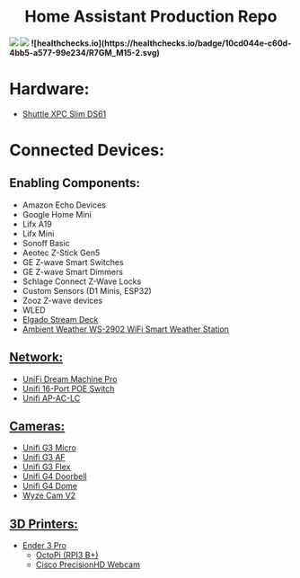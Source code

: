 <h1 align="center">
  Home Assistant Production Repo
</h1>
<h4>
<a href="https://travis-ci.org/flamingotter/HASS"><img src="https://travis-ci.org/flamingotter/HASS.svg?branch=master"/></a>  <a href="https://github.com/flamingotter/HASS/commits/master"><img src="https://img.shields.io/github/last-commit/flamingotter/HASS.svg?style=plasticr"/></a> 
![healthchecks.io](https://healthchecks.io/badge/10cd044e-c60d-4bb5-a577-99e234/R7GM_M15-2.svg)
</h4>

# Hardware:
* <a href="https://www.amazon.com/Shuttle-DH110-Barebone-Kabylake-Heatpipe/dp/B01C87CD0M" target="_blank">Shuttle XPC Slim DS61</a>

# Connected Devices:

## Enabling Components:
* Amazon Echo Devices
* Google Home Mini
* Lifx A19
* Lifx Mini
* Sonoff Basic
* Aeotec Z-Stick Gen5
* GE Z-wave Smart Switches
* GE Z-wave Smart Dimmers
* Schlage Connect Z-Wave Locks
* Custom Sensors (D1 Minis, ESP32)
* Zooz Z-wave devices
* WLED
* <a href="https://amzn.to/4cbHVal" target="_blank">Elgado Stream Deck
* <a href="https://amzn.to/4dpzn0G" target="_blank">Ambient Weather WS-2902 WiFi Smart Weather Station

## Network:
* UniFi Dream Machine Pro
* Unifi 16-Port POE Switch
* Unifi AP-AC-LC

## Cameras:
* Unifi G3 Micro
* Unifi G3 AF
* Unifi G3 Flex
* Unifi G4 Doorbell
* Unifi G4 Dome
* Wyze Cam V2

## 3D Printers:
* Ender 3 Pro
  * OctoPi (RPI3 B+)
  * Cisco PrecisionHD Webcam
